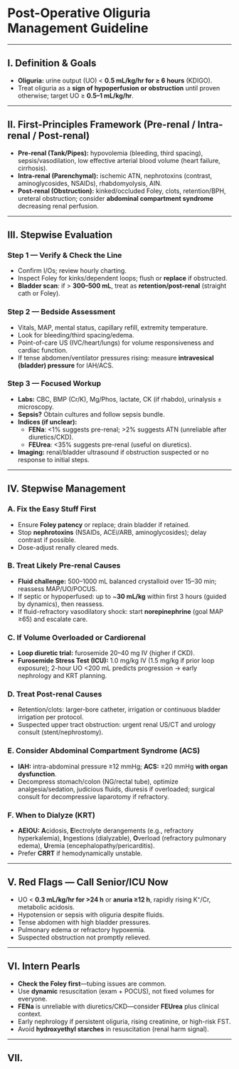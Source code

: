 # Post-Operative Oliguria Management Guideline

---

## I. Definition & Goals
- **Oliguria:** urine output (UO) < **0.5 mL/kg/hr for ≥ 6 hours** (KDIGO).
- Treat oliguria as a **sign of hypoperfusion or obstruction** until proven otherwise; target UO ≥ **0.5–1 mL/kg/hr**.

---

## II. First-Principles Framework (Pre-renal / Intra-renal / Post-renal)
- **Pre-renal (Tank/Pipes):** hypovolemia (bleeding, third spacing), sepsis/vasodilation, low effective arterial blood volume (heart failure, cirrhosis).
- **Intra-renal (Parenchymal):** ischemic ATN, nephrotoxins (contrast, aminoglycosides, NSAIDs), rhabdomyolysis, AIN.
- **Post-renal (Obstruction):** kinked/occluded Foley, clots, retention/BPH, ureteral obstruction; consider **abdominal compartment syndrome** decreasing renal perfusion.

---

## III. Stepwise Evaluation

### Step 1 — Verify & Check the Line
- Confirm I/Os; review hourly charting.
- Inspect Foley for kinks/dependent loops; flush or **replace** if obstructed.
- **Bladder scan**: if > **300–500 mL**, treat as **retention/post-renal** (straight cath or Foley).

### Step 2 — Bedside Assessment
- Vitals, MAP, mental status, capillary refill, extremity temperature.
- Look for bleeding/third spacing/edema.
- Point-of-care US (IVC/heart/lungs) for volume responsiveness and cardiac function.
- If tense abdomen/ventilator pressures rising: measure **intravesical (bladder) pressure** for IAH/ACS.

### Step 3 — Focused Workup
- **Labs:** CBC, BMP (Cr/K), Mg/Phos, lactate, CK (if rhabdo), urinalysis ± microscopy.
- **Sepsis?** Obtain cultures and follow sepsis bundle.
- **Indices (if unclear):**
  - **FENa**: <1% suggests pre-renal; >2% suggests ATN (unreliable after diuretics/CKD).
  - **FEUrea**: <35% suggests pre-renal (useful on diuretics).
- **Imaging:** renal/bladder ultrasound if obstruction suspected or no response to initial steps.

---

## IV. Stepwise Management

### A. Fix the Easy Stuff First
- Ensure **Foley patency** or replace; drain bladder if retained.
- Stop **nephrotoxins** (NSAIDs, ACEi/ARB, aminoglycosides); delay contrast if possible.
- Dose-adjust renally cleared meds.

### B. Treat Likely Pre-renal Causes
- **Fluid challenge:** 500–1000 mL balanced crystalloid over 15–30 min; reassess MAP/UO/POCUS.
- If septic or hypoperfused: up to ~**30 mL/kg** within first 3 hours (guided by dynamics), then reassess.
- If fluid-refractory vasodilatory shock: start **norepinephrine** (goal MAP ≥65) and escalate care.

### C. If Volume Overloaded or Cardiorenal
- **Loop diuretic trial:** furosemide 20–40 mg IV (higher if CKD).
- **Furosemide Stress Test (ICU):** 1.0 mg/kg IV (1.5 mg/kg if prior loop exposure); 2-hour UO <200 mL predicts progression → early nephrology and KRT planning.

### D. Treat Post-renal Causes
- Retention/clots: larger-bore catheter, irrigation or continuous bladder irrigation per protocol.
- Suspected upper tract obstruction: urgent renal US/CT and urology consult (stent/nephrostomy).

### E. Consider Abdominal Compartment Syndrome (ACS)
- **IAH:** intra-abdominal pressure ≥12 mmHg; **ACS:** ≥20 mmHg **with organ dysfunction**.
- Decompress stomach/colon (NG/rectal tube), optimize analgesia/sedation, judicious fluids, diuresis if overloaded; surgical consult for decompressive laparotomy if refractory.

### F. When to Dialyze (KRT)
- **AEIOU:** **A**cidosis, **E**lectrolyte derangements (e.g., refractory hyperkalemia), **I**ngestions (dialyzable), **O**verload (refractory pulmonary edema), **U**remia (encephalopathy/pericarditis).
- Prefer **CRRT** if hemodynamically unstable.

---

## V. Red Flags — Call Senior/ICU Now
- UO < **0.3 mL/kg/hr for >24 h** or **anuria ≥12 h**, rapidly rising K⁺/Cr, metabolic acidosis.
- Hypotension or sepsis with oliguria despite fluids.
- Tense abdomen with high bladder pressures.
- Pulmonary edema or refractory hypoxemia.
- Suspected obstruction not promptly relieved.

---

## VI. Intern Pearls
- **Check the Foley first**—tubing issues are common.
- Use **dynamic** resuscitation (exam + POCUS), not fixed volumes for everyone.
- **FENa** is unreliable with diuretics/CKD—consider **FEUrea** plus clinical context.
- Early nephrology if persistent oliguria, rising creatinine, or high-risk FST.
- Avoid **hydroxyethyl starches** in resuscitation (renal harm signal).

---

## VII.
